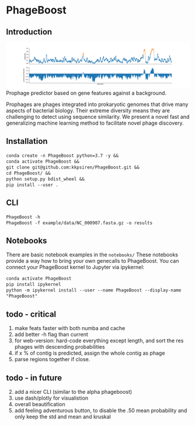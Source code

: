# PhageBoost

## Introduction 
![Predictions](fig1a.png)
Prophage predictor based on gene features against a background. 

Prophages are phages integrated into prokaryotic genomes that drive many aspects of bacterial biology.  Their extreme diversity means they are challenging to detect using sequence similarity. We present a novel fast and generalizing machine learning method to facilitate novel phage discovery.

## Installation
```
conda create -n PhageBoost python=3.7 -y &&
conda activate PhageBoost &&
git clone git@github.com:kkpsiren/PhageBoost.git &&
cd PhageBoost/ &&
python setup.py bdist_wheel &&
pip install --user . 
```

## CLI 
```
PhageBoost -h
PhageBoost -f example/data/NC_000907.fasta.gz -o results
```
## Notebooks
There are basic notebook examples in the ```notebooks/```
These notebooks provide a way how to bring your own genecalls to PhageBoost.
You can connect your PhageBoost kernel to Jupyter via ipykernel:

```
conda activate PhageBoost
pip install ipykernel
python -m ipykernel install --user --name PhageBoost --display-name "PhageBoost" 
```



## todo - critical
1. make feats faster with both numba and cache
3. add better -h flag than current
6. for web-version: hard-code everything except length, and sort the res phages with descending probabilities
7. if x % of contig is predicted, assign the whole contig as phage
8. parse regions together if close.

## todo - in future
2. add a nicer CLI (similar to the alpha phageboost)
2. use dash/plotly for visualistion
5. overall beautification
6. add feeling adventurous button, to disable the .50 mean probability and only keep the std and mean and kruskal
